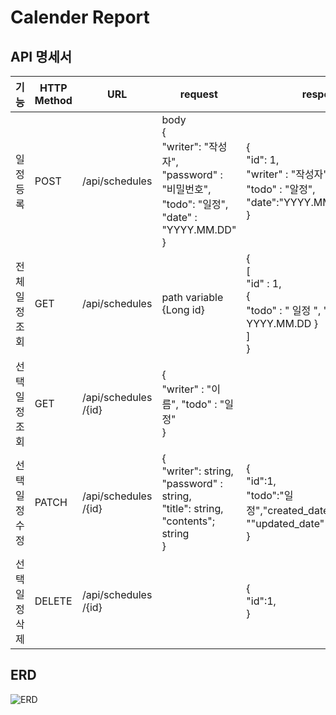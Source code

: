 # Calender Report

## API 명세서

|      기능      | HTTP Method | URL                 | request                                                                                                         | response                                                                                        | Status Code                     |
|:--------------:|-------------|---------------------|-----------------------------------------------------------------------------------------------------------------|-------------------------------------------------------------------------------------------------|---------------------------------|
| 일정 등록      | POST        | /api/schedules      | body <br/>{<br/> "writer": "작성자", <br/>"password" : "비밀번호", <br/>"todo": "일정", <br/>"date" : "YYYY.MM.DD"<br/>} | {<br/> "id": 1, <br/>"writer" : "작성자", <br/>"todo" : "알정", <br/>"date":"YYYY.MM.DD" <br/>}      | 201 Created <br/> 404 Not_Found |
| 전체 일정 조회 | GET         | /api/schedules      | path variable <br/>{Long id}                                                                                    | {<br/>[<br/>"id" : 1,<br/>{<br/>"todo" : " 일정 ", "created_date" : YYYY.MM.DD }<br/>]<br/>}      | 200 OK / Bad_Request            |
| 선택 일정 조회 | GET         | /api/schedules /{id} | {<br/>"writer" : "이름", "todo" : "일정"<br/>}                                                                      |                                                                                                 | 200 OK / Not_Found              |
| 선택 일정 수정 | PATCH       | /api/schedules /{id} | {<br/> "writer": string, <br/>"password" : string, <br/>"title": string, <br/>"contents"; string<br/>}          | {<br/>"id":1,<br/>"todo":"일정","created_date":YYYY.MM.DD,<br/>""updated_date" : YYYY.MM.DD<br/>} | 200 OK / Not_Found              |
| 선택 일정 삭제 | DELETE      | /api/schedules /{id} |                                                                                                                 | {<br/>"id":1,<br/>}                                                                             | 200 OK / Not_request            |


## ERD

![ERD](https://github.com/user-attachments/assets/cb22948b-936e-4b26-9903-6c1ae8e4fd10)
